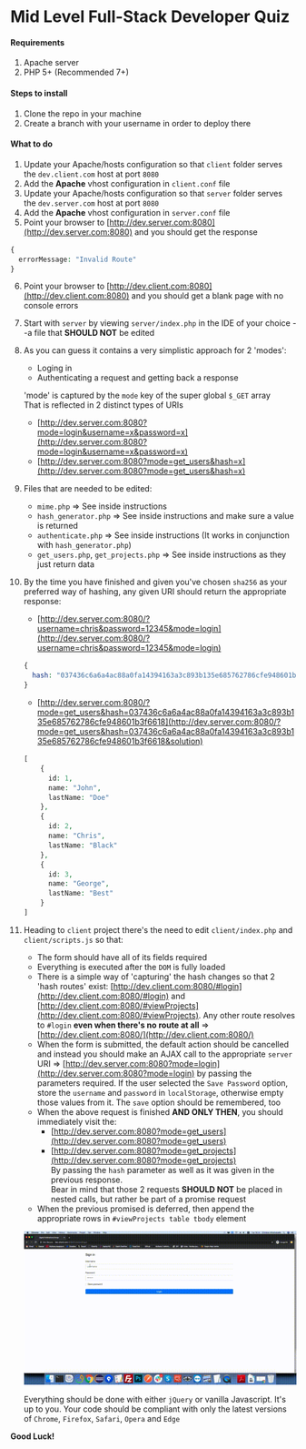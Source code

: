 # Mid Level Full-Stack Developer Quiz

#### Requirements
1. Apache server
2. PHP 5+ (Recommended 7+)

#### Steps to install

1. Clone the repo in your machine
2. Create a branch with your username in order to deploy there

#### What to do
1. Update your Apache/hosts configuration so that `client` folder serves the `dev.client.com` host at port `8080`
2. Add the **Apache** vhost configuration in `client.conf` file
3. Update your Apache/hosts configuration so that `server` folder serves the `dev.server.com` host at port `8080`
4. Add the **Apache** vhost configuration in `server.conf` file
5. Point your browser to [http://dev.server.com:8080](http://dev.server.com:8080) and you should get the response  
```php
{
  errorMessage: "Invalid Route"
}
```
6. Point your browser to [http://dev.client.com:8080](http://dev.client.com:8080) and you should get a blank page with no console errors
7. Start with `server` by viewing `server/index.php` in the IDE of your choice --a file that **SHOULD NOT** be edited 
8. As you can guess it contains a very simplistic approach for 2 'modes':
    * Loging in
    * Authenticating a request and getting back a response

   'mode' is captured by the `mode` key of the super global `$_GET` array  
   That is reflected in 2 distinct types of URIs
    * [http://dev.server.com:8080?mode=login&username=x&password=x](http://dev.server.com:8080?mode=login&username=x&password=x)
    * [http://dev.server.com:8080?mode=get_users&hash=x](http://dev.server.com:8080?mode=get_users&hash=x)
    
9. Files that are needed to be edited:
    * `mime.php` => See inside instructions
    * `hash_generator.php` => See inside instructions and make sure a value is returned
    * `authenticate.php` => See inside instructions (It works in conjunction with `hash_generator.php`)
    * `get_users.php`, `get_projects.php` => See inside instructions as they just return data
10. By the time you have finished and given you've chosen `sha256` as your preferred way of hashing, any given URI should return the appropriate response:
    * [http://dev.server.com:8080/?username=chris&password=12345&mode=login](http://dev.server.com:8080/?username=chris&password=12345&mode=login)  
    ```PHP
    {
      hash: "037436c6a6a4ac88a0fa14394163a3c893b135e685762786cfe948601b3f6618"
    }
    ```
    * [http://dev.server.com:8080/?mode=get_users&hash=037436c6a6a4ac88a0fa14394163a3c893b135e685762786cfe948601b3f6618](http://dev.server.com:8080/?mode=get_users&hash=037436c6a6a4ac88a0fa14394163a3c893b135e685762786cfe948601b3f6618&solution)  
    ```PHP
    [
        {
          id: 1,
          name: "John",
          lastName: "Doe"
        },
        {
          id: 2,
          name: "Chris",
          lastName: "Black"
        },
        {
          id: 3,
          name: "George",
          lastName: "Best"
        }
    ]
    ```
11. Heading to `client` project there's the need to edit `client/index.php` and `client/scripts.js` so that:
    * The form should have all of its fields required
    * Everything is executed after the `DOM` is fully loaded
    * There is a simple way of 'capturing' the hash changes so that 2 'hash routes' exist: [http://dev.client.com:8080/#login](http://dev.client.com:8080/#login) and [http://dev.client.com:8080/#viewProjects](http://dev.client.com:8080/#viewProjects). Any other route resolves to `#login` **even when there's no route at all** => [http://dev.client.com:8080/](http://dev.client.com:8080/)
    * When the form is submitted, the default action should be cancelled and instead you should make an AJAX call to the appropriate `server` URI => [http://dev.server.com:8080?mode=login](http://dev.server.com:8080?mode=login) by passing the parameters required. If the user selected the `Save Password` option, store the `username` and `password` in `localStorage`, otherwise empty those values from it. The `save` option should be remembered, too
    * When the above request is finished **AND ONLY THEN**, you should immediately visit the:  
      * [http://dev.server.com:8080?mode=get_users](http://dev.server.com:8080?mode=get_users)
      * [http://dev.server.com:8080?mode=get_projects](http://dev.server.com:8080?mode=get_projects)  
      By passing the `hash` parameter as well as it was given in the previous response.  
      Bear in mind that those 2 requests **SHOULD NOT** be placed in nested calls, but rather be part of a promise request
    * When the previous promised is deferred, then append the appropriate rows in `#viewProjects table tbody` element
    
    ![](client.gif)
    
    Everything should be done with either `jQuery` or vanilla Javascript. It's up to you.
    Your code should be compliant with only the latest versions of `Chrome`, `Firefox`, `Safari`, `Opera` and `Edge`
    
 **Good Luck!**
